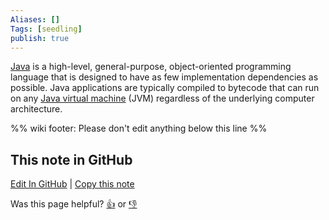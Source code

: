 ```yaml
---
Aliases: []
Tags: [seedling]
publish: true
---
```

[Java](https://www.oracle.com/java/) is a high-level, general-purpose, object-oriented programming language that is designed to have as few implementation dependencies as possible. Java applications are typically compiled to bytecode that can run on any [Java virtual machine](https://en.wikipedia.org/wiki/Java_virtual_machine "Java virtual machine") (JVM) regardless of the underlying computer architecture.

%% wiki footer: Please don't edit anything below this line %%

## This note in GitHub

<span class="git-footer">[Edit In GitHub](https://github.dev/data-engineering-community/data-engineering-wiki/blob/main/Tools/Java.md "git-hub-edit-note") | [Copy this note](https://raw.githubusercontent.com/data-engineering-community/data-engineering-wiki/main/Tools/Java.md "git-hub-copy-note")</span>

<span class="git-footer">Was this page helpful?
[👍](https://tally.so/r/mOaxjk?rating=Yes&url=https://dataengineering.wiki/Tools/Java) or [👎](https://tally.so/r/mOaxjk?rating=No&url=https://dataengineering.wiki/Tools/Java)</span>
